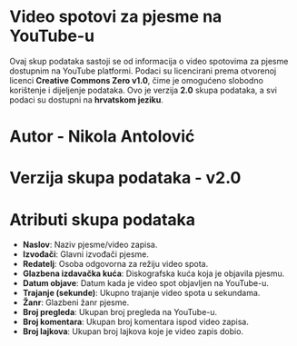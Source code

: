 # Video spotovi za pjesme na YouTube-u

Ovaj skup podataka sastoji se od informacija o video spotovima za pjesme dostupnim na YouTube platformi. Podaci su licencirani prema otvorenoj licenci **Creative Commons Zero v1.0**, čime je omogućeno slobodno korištenje i dijeljenje podataka. Ovo je verzija **2.0** skupa podataka, a svi podaci su dostupni na **hrvatskom jeziku**.

# Autor - Nikola Antolović
# Verzija skupa podataka - v2.0

# Atributi skupa podataka

- **Naslov**: Naziv pjesme/video zapisa.
- **Izvođači**: Glavni izvođači pjesme.
- **Redatelj**: Osoba odgovorna za režiju video spota.
- **Glazbena izdavačka kuća**: Diskografska kuća koja je objavila pjesmu.
- **Datum objave**: Datum kada je video spot objavljen na YouTube-u.
- **Trajanje (sekunde)**: Ukupno trajanje video spota u sekundama.
- **Žanr**: Glazbeni žanr pjesme.
- **Broj pregleda**: Ukupan broj pregleda na YouTube-u.
- **Broj komentara**: Ukupan broj komentara ispod video zapisa.
- **Broj lajkova**: Ukupan broj lajkova koje je video zapis dobio.
